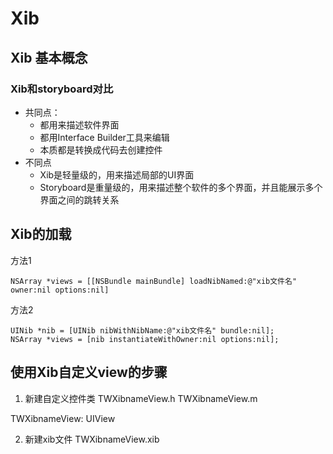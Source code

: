# Xib

## Xib 基本概念

### Xib和storyboard对比
* 共同点：
    - 都用来描述软件界面
    - 都用Interface Builder工具来编辑
    - 本质都是转换成代码去创建控件
* 不同点
    * Xib是轻量级的，用来描述局部的UI界面
    * Storyboard是重量级的，用来描述整个软件的多个界面，并且能展示多个界面之间的跳转关系


## Xib的加载
方法1
```objc
NSArray *views = [[NSBundle mainBundle] loadNibNamed:@"xib文件名" owner:nil options:nil]
```

方法2
```objc
UINib *nib = [UINib nibWithNibName:@"xib文件名" bundle:nil];
NSArray *views = [nib instantiateWithOwner:nil options:nil];
```


## 使用Xib自定义view的步骤

1. 新建自定义控件类
TWXibnameView.h
TWXibnameView.m

TWXibnameView: UIView

2. 新建xib文件
TWXibnameView.xib

